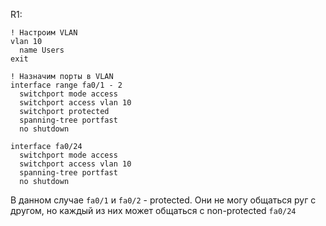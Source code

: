 R1:
```
! Настроим VLAN
vlan 10
  name Users
exit

! Назначим порты в VLAN
interface range fa0/1 - 2
  switchport mode access
  switchport access vlan 10
  switchport protected
  spanning-tree portfast
  no shutdown

interface fa0/24
  switchport mode access
  switchport access vlan 10
  spanning-tree portfast
  no shutdown
```

В данном случае `fa0/1` и `fa0/2` - protected. Они не могу общаться руг с другом, но каждый из них может общаться с non-protected `fa0/24`
